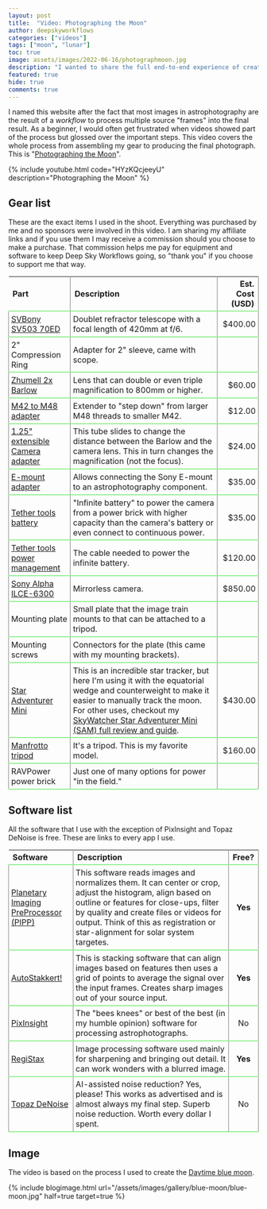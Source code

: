 ```yaml
---
layout: post
title:  "Video: Photographing the Moon"
author: deepskyworkflows
categories: ["videos"]
tags: ["moon", "lunar"]
toc: true
image: assets/images/2022-06-16/photographmoon.jpg
description: "I wanted to share the full end-to-end experience of creating a moon photograph. I used my SVBony SV503 70ED refractor with a 2x Barlow lens and my Sony Mirrorless 6300 to take a daytime moon photograph. See how I assembled the equipment, acquired the footage, and processed the result."
featured: true
hide: true
comments: true
---
```


I named this website after the fact that most images in astrophotography are the result of a _workflow_ to process multiple source "frames" into the final result. As a beginner, I would often get frustrated when videos showed part of the process but glossed over the important steps. This video covers the whole process from assembling my gear to producing the final photograph. This is "[Photographing the Moon](https://www.youtube.com/watch?v=HYzKQcjeeyU)".

{% include youtube.html code="HYzKQcjeeyU" description="Photographing the Moon" %}

## Gear list

These are the exact items I used in the shoot. Everything was purchased by me and no sponsors were involved in this video. I am sharing my affiliate links and if you use them I may receive a commission should you choose to make a purchase. That commission helps me pay for equipment and software to keep Deep Sky Workflows going, so "thank you" if you choose to support me that way.

<style>
    th {
        font-weight: bold;
        border-right: solid 1px gray;
    }
    tr {
        border-bottom: solid 2px lightgreen;
    }
    td {
        padding: 0.3em;
        border-right: solid 1px gray;
        border-left: solid 1px gray;
    }
</style>

|Part|Description|Est. Cost (USD)|
|:---|:--|--:|
|[SVBony SV503 70ED](https://amzn.to/3NZ8Hax)|Doublet refractor telescope with a focal length of 420mm at f/6.|$400.00|
|2" Compression Ring|Adapter for 2" sleeve, came with scope.||
|[Zhumell 2x Barlow](https://amzn.to/3zYLLV1)|Lens that can double or even triple magnification to 800mm or higher.|$60.00|
|[M42 to M48 adapter](https://amzn.to/3xqMdIo)|Extender to "step down" from larger M48 threads to smaller M42.|$12.00|
|[1.25" extensible Camera adapter](https://amzn.to/3O45RBe)|This tube slides to change the distance between the Barlow and the camera lens. This in turn changes the magnification (not the focus).|$24.00|
|[E-mount adapter](https://amzn.to/3QqPDDT)|Allows connecting the Sony E-mount to an astrophotography component.|$35.00|
|[Tether tools battery](https://amzn.to/3xwtE5K)|"Infinite battery" to power the camera from a power brick with higher capacity than the camera's battery or even connect to continuous power.|$35.00|
|[Tether tools power management](https://amzn.to/3tGCIUp)|The cable needed to power the infinite battery.|$120.00|
|[Sony Alpha ILCE-6300](https://amzn.to/3tBXOU0)|Mirrorless camera.|$850.00|
|Mounting plate|Small plate that the image train mounts to that can be attached to a tripod.||
|Mounting screws|Connectors for the plate (this came with my mounting brackets).||
|[Star Adventurer Mini](https://amzn.to/3NVYFXM)|This is an incredible star tracker, but here I'm using it with the equatorial wedge and counterweight to make it easier to manually track the moon. For other uses, checkout my [SkyWatcher Star Adventurer Mini (SAM) full review and guide](/camera-astrophotography-with-tracking-hardware/).|$430.00|
|[Manfrotto tripod](https://amzn.to/3tFtTKC)|It's a tripod. This is my favorite model.|$160.00|
|RAVPower power brick|Just one of many options for power "in the field."||

## Software list

All the software that I use with the exception of PixInsight and Topaz DeNoise is free. These are links to every app I use. 

|Software|Description|Free?|
|:---|:--|:--:|
|[Planetary Imaging PreProcessor (PIPP)](https://sites.google.com/site/astropipp/)|This software reads images and normalizes them. It can center or crop, adjust the histogram, align based on outline or features for close-ups, filter by quality and create files or videos for output. Think of this as registration or star-alignment for solar system targetes.|**Yes**|
|[AutoStakkert!](https://www.autostakkert.com/)|This is stacking software that can align images based on features then uses a grid of points to average the signal over the input frames. Creates sharp images out of your source input.|**Yes**|
|[PixInsight](https://pixinsight.com/)|The "bees knees" or best of the best (in my humble opinion) software for processing astrophotographs.|No|
|[RegiStax](https://www.astronomie.be/registax/)|Image processing software used mainly for sharpening and bringing out detail. It can work wonders with a blurred image.|**Yes**|
|[Topaz DeNoise](https://www.topazlabs.com/denoise-ai)|AI-assisted noise reduction? Yes, please! This works as advertised and is almost always my final step. Superb noise reduction. Worth every dollar I spent.|No|

## Image

The video is based on the process I used to create the [Daytime blue moon](/gallery/blue-moon/).

{% include blogimage.html url="/assets/images/gallery/blue-moon/blue-moon.jpg" half=true target=true %}
